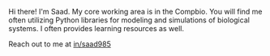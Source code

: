Hi there!
I'm Saad. My core working area is in the Compbio. You will find me often utilizing Python
libraries for modeling and simulations of biological systems. I often provides learning
resources as well.

Reach out to me at [in/saad985](url)
